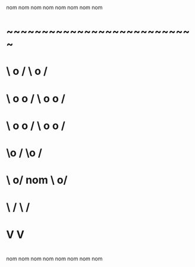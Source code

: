 
nom nom nom nom nom nom nom nom       
# ############################# 
# ~~~~~~~~~~~~~~~~~~~~~~~~~~~
# \     o     / \     o     / 
#  \ o    o  /   \ o    o  / 
#   \  o  o /     \  o  o /   
#    \o    /       \o    /    
#     \  o/   nom   \  o/         
#      \ /           \ /           
#       V             V      
# #############################
nom nom nom nom nom nom nom nom       

